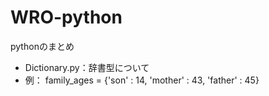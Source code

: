 # WRO-python
pythonのまとめ
* Dictionary.py：辞書型について
* 例： family_ages = {'son' : 14, 'mother' : 43, 'father' : 45}
